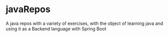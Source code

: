# javaRepos
A java repos with a variety of exercises, with the object of learning java and using it as a Backend language with Spring Boot

